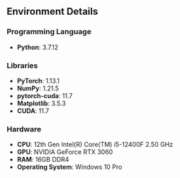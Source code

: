 ## Environment Details

### Programming Language
- **Python**: 3.7.12

### Libraries
- **PyTorch**: 1.13.1
- **NumPy**: 1.21.5
- **pytorch-cuda**: 11.7
- **Matplotlib**: 3.5.3
- **CUDA**: 11.7

### Hardware
- **CPU**: 12th Gen Intel(R) Core(TM) i5-12400F 2.50 GHz
- **GPU**: NVIDIA GeForce RTX 3060
- **RAM**: 16GB DDR4
- **Operating System**: Windows 10 Pro

